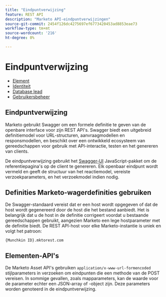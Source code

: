 ```yaml
---
title: "Eindpuntverwijzing"
feature: REST API
description: "Marketo API-eindpuntverwijzingen"
source-git-commit: 2454f126dc4275697ef6773420453ad8853eae73
workflow-type: tm+mt
source-wordcount: '216'
ht-degree: 0%

---
```



# Eindpuntverwijzing

- [Element](https://developer.adobe.com/marketo-apis/api/asset/)
- [Identiteit](https://developer.adobe.com/marketo-apis/api/identity/)
- [Database lead](https://developer.adobe.com/marketo-apis/api/mapi/)
- [Gebruikersbeheer](https://developer.adobe.com/marketo-apis/api/user/)

## Eindpuntverwijzing

Marketo gebruikt Swagger om een formele definitie te geven van de openbare interface voor zijn REST API&#39;s. Swagger biedt een uitgebreid definitiemodel voor URL-structuren, aanvraagmodellen en responsmodellen, en beschikt over een ontwikkeld ecosysteem van gereedschappen voor gebruik met API-interactie, testen en het genereren van clients.

De eindpuntverwijzing gebruikt het [Swagger-UI](https://swagger.io/tools/swagger-ui/) JavaScript-pakket om de referentiepagina&#39;s op de client te genereren. Elk openbaar eindpunt wordt vermeld en geeft de structuur van het reactiemodel, vereiste verzoekparameters, en het verzoekmodel indien nodig.

## Definities Marketo-wagerdefinities gebruiken

De Swagger-standaard vereist dat er een host wordt opgegeven of dat de host wordt gegenereerd door de host die het bestand aanbiedt. Het is belangrijk dat u de host in de definitie corrigeert voordat u bestaande gereedschappen gebruikt, aangezien Marketo een lege hostparameter met de definitie biedt. De REST API-host voor elke Marketo-instantie is uniek en volgt het patroon:

`{Munchkin ID}.mktorest.com`

## Elementen-API&#39;s

De Marketo Asset API&#39;s gebruiken `application/x-www-url-formencoded` stijlparameters in verzoeken om eindpunten die een methode van de POST vereisen. In sommige gevallen, zoals mapparameters, kan de waarde voor de parameter echter een JSON-array of -object zijn. Deze parameters worden genoteerd in de eindpuntverwijzing.
